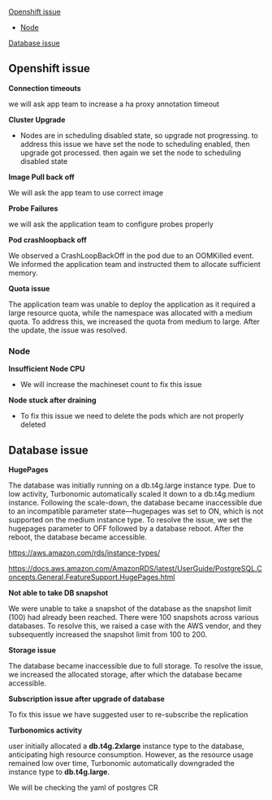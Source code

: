 

[Openshift issue](#Openshift-issue)
- [Node](#Node)

[Database issue](#Database-issue)

## Openshift issue

**Connection timeouts**

we will ask app team to increase a ha proxy annotation timeout

**Cluster Upgrade**
- Nodes are in scheduling disabled state, so upgrade not progressing. to address this issue we have set the node to scheduling enabled, then upgrade got processed. then again we set the node to scheduling disabled state

**Image Pull back off**

We will ask the app team to use correct image

**Probe Failures**

we will ask the application team to configure probes properly

**Pod crashloopback off**

We observed a CrashLoopBackOff in the pod due to an OOMKilled event. We informed the application team and instructed them to allocate sufficient memory.

**Quota issue**

The application team was unable to deploy the application as it required a large resource quota, while the namespace was allocated with a medium quota. To address this, we increased the quota from medium to large. After the update, the issue was resolved.

### Node

**Insufficient Node CPU**

- We will increase the machineset count to fix this issue

**Node stuck after draining**

- To fix this issue we need to delete the pods which are not properly deleted



## Database issue

**HugePages**

The database was initially running on a db.t4g.large instance type. Due to low activity, Turbonomic automatically scaled it down to a db.t4g.medium instance. Following the scale-down, the database became inaccessible due to an incompatible parameter state—hugepages was set to ON, which is not supported on the medium instance type. To resolve the issue, we set the hugepages parameter to OFF followed by a database reboot. After the reboot, the database became accessible.

https://aws.amazon.com/rds/instance-types/

https://docs.aws.amazon.com/AmazonRDS/latest/UserGuide/PostgreSQL.Concepts.General.FeatureSupport.HugePages.html

**Not able to take DB snapshot**

We were unable to take a snapshot of the database as the snapshot limit (100) had already been reached. There were 100 snapshots across various databases. To resolve this, we raised a case with the AWS vendor, and they subsequently increased the snapshot limit from 100 to 200.

**Storage issue**

The database became inaccessible due to full storage. To resolve the issue, we increased the allocated storage, after which the database became accessible.

**Subscription issue after upgrade of database**

To fix this issue we have suggested user to re-subscribe the replication

**Turbonomics activity**

user initially allocated a **db.t4g.2xlarge** instance type to the database, anticipating high resource consumption. However, as the resource usage remained low over time, Turbonomic automatically downgraded the instance type to **db.t4g.large**.

We will be checking the yaml of postgres CR
